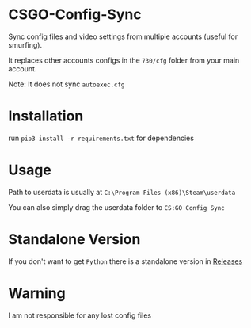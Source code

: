 # CSGO-Config-Sync
Sync config files and video settings from multiple accounts (useful for smurfing).

It replaces other accounts configs in the `730/cfg` folder from your main account.

Note: It does not sync `autoexec.cfg`

# Installation
run `pip3 install -r requirements.txt` for dependencies

# Usage
Path to userdata is usually at `C:\Program Files (x86)\Steam\userdata`

You can also simply drag the userdata folder to `CS:GO Config Sync`

# Standalone Version
If you don't want to get `Python` there is a standalone version in [Releases](https://github.com/Jason-S-Wu/CSGO-Config-Sync/releases)

# Warning
I am not responsible for any lost config files
